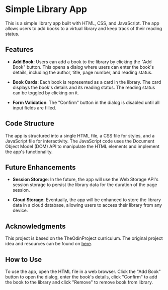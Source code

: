 # Simple Library App

This is a simple library app built with HTML, CSS, and JavaScript. The app allows users to add books to a virtual library and keep track of their reading status.

## Features

- **Add Book**: Users can add a book to the library by clicking the "Add Book" button. This opens a dialog where users can enter the book's details, including the author, title, page number, and reading status.

- **Book Cards**: Each book is represented as a card in the library. The card displays the book's details and its reading status. The reading status can be toggled by clicking on it.

- **Form Validation**: The "Confirm" button in the dialog is disabled until all input fields are filled.

## Code Structure

The app is structured into a single HTML file, a CSS file for styles, and a JavaScript file for interactivity. The JavaScript code uses the Document Object Model (DOM) API to manipulate the HTML elements and implement the app's functionality.

## Future Enhancements

- **Session Storage**: In the future, the app will use the Web Storage API's session storage to persist the library data for the duration of the page session.

- **Cloud Storage**: Eventually, the app will be enhanced to store the library data in a cloud database, allowing users to access their library from any device.

## Acknowledgments

This project is based on the TheOdinProject curriculum. The original project idea and resources can be found on [here](https://www.theodinproject.com/lessons/node-path-javascript-library).

## How to Use

To use the app, open the HTML file in a web browser. Click the "Add Book" button to open the dialog, enter the book's details, click "Confirm" to add the book to the library and click "Remove" to remove book from library.
